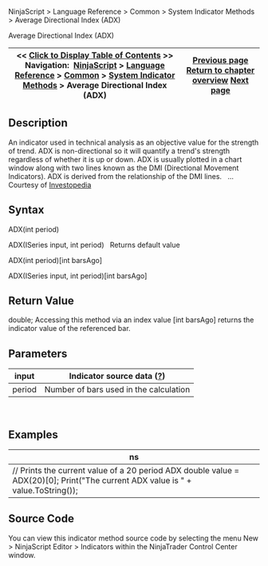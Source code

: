 ﻿
NinjaScript > Language Reference > Common > System Indicator Methods > Average Directional Index (ADX)

Average Directional Index (ADX)

| << [Click to Display Table of Contents](average_directional_index_adx.md) >> **Navigation:**     [NinjaScript](ninjascript-1.md) > [Language Reference](language_reference_wip-1.md) > [Common](common-1.md) > [System Indicator Methods](indicators-1.md) > Average Directional Index (ADX) | [Previous page](aroon_oscillator-1.md) [Return to chapter overview](indicators-1.md) [Next page](average_directional_movement_r-1.md) |
| --- | --- |
## Description
An indicator used in technical analysis as an objective value for the strength of trend. ADX is non-directional so it will quantify a trend's strength regardless of whether it is up or down. ADX is usually plotted in a chart window along with two lines known as the DMI (Directional Movement Indicators). ADX is derived from the relationship of the DMI lines.
 
... Courtesy of [Investopedia](http://investopedia.com/terms/a/adx.asp)

## Syntax
ADX(int period)  

ADX(ISeries<double> input, int period)
 
Returns default value  

ADX(int period)[int barsAgo]  

ADX(ISeries<double> input, int period)[int barsAgo]

## Return Value
double; Accessing this method via an index value [int barsAgo] returns the indicator value of the referenced bar.

## Parameters

| input | Indicator source data ([?](valid_input_data_for_indicator-1.md)) |
| --- | --- |
| period | Number of bars used in the calculation |
 
## 
## Examples

| ns |
| --- |
| // Prints the current value of a 20 period ADX double value = ADX(20)[0]; Print("The current ADX value is " + value.ToString()); |

## Source Code
You can view this indicator method source code by selecting the menu New > NinjaScript Editor > Indicators within the NinjaTrader Control Center window.
